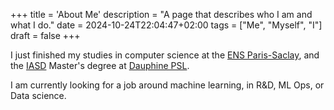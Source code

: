 +++
title = 'About Me'
description = "A page that describes who I am and what I do."
date = 2024-10-24T22:04:47+02:00
tags = ["Me", "Myself", "I"]
draft = false
+++

I just finished my studies in computer science at the [ENS Paris-Saclay](https://ens-paris-saclay.fr/ "ENS Paris Saclay website"), and the [IASD](https://www.masteriasd.eu/ "IASD website") Master's degree at [Dauphine PSL](https://dauphine.psl.eu/ "Dauphine PSL website").

I am currently looking for a job around machine learning, in R&D, ML Ops, or Data science.